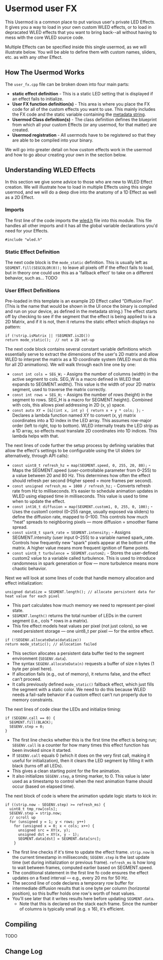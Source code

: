 # Usermod user FX

This Usermod is a common place to put various user's private LED Effects.  It gives you a way to load in your own custom WLED effects, or to load in depracated WLED effects that you want to bring back--all without having to mess with the core WLED source code.

Multiple Effects can be specified inside this single usermod, as we will illustrate below.  You will be able to define them with custom names, sliders, etc. as with any other Effect.



## How The Usermod Works

The `user_fx.cpp` file can be broken down into four main parts:
* **static effect definition** - This is a static LED setting that is displayed if an effect fails to initialize.
* **User FX function definition(s)** - This area is where you place the FX code for all of the custom effects you want to use.  This mainly includes the FX code and the static variable containing the [metadata string](https://kno.wled.ge/interfaces/json-api/#effect-metadata). 
* **Usermod Class definition(s)** - The class definition defines the blueprint from which all your custom Effects (or any usermod, for that matter) are created.
* **Usermod registration** - All usermods have to be registered so that they are able to be compiled into your binary.

We will go into greater detail on how custom effects work in the usermod and how to go abour creating your own in the section below.


## Understanding WLED Effects

In this section we give some advice to those who are new to WLED Effect creation.  We will illustrate how to load in multiple Effects using this single usermod, and we will do a deep dive into the anatomy of a 1D Effect as well as a 2D Effect.

### Imports
The first line of the code imports the [wled.h](https://github.com/wled/WLED/blob/main/wled00/wled.h) file into this module.  This file handles all other imports and it has all the global variable declarations you'd need for your Effects.

```
#include "wled.h"
```

### Static Effect Definition
The next code block is the `mode_static` definition.  This is usually left as `SEGMENT.fill(SEGCOLOR(0));` to leave all pixels off if the effect fails to load, but in theory one could use this as a 'fallback effect' to take on a different behavior, such as...
TODO

### User Effect Definitions
Pre-loaded in this template is an example 2D Effect called "Diffusion Fire".  (This is the name that would be shown in the UI once the binary is compiled and run on your device, as defined in the metadata string.)
The effect starts off by checking to see if the segment that the effect is being applied to is a 2D Matrix, and if it is not, then it returns the static effect which displays no pattern:
```
if (!strip.isMatrix || !SEGMENT.is2D()) 
return mode_static();  // not a 2D set-up 
```
The next code block contains several constant variable definitions which essentially serve to extract the dimensions of the user's 2D matrix and allow WLED to interpret the matrix as a 1D coordinate system (WLED must do this for all 2D animations). We will walk through each line one by one:
* `const int cols = SEG_W;` -  Assigns the number of columns (width) in the active segment to cols.  SEG_W is a macro defined in WLED that expands to SEGMENT.width().  This value is the width of your 2D matrix segment, used to traverse the matrix correctly.
* `const int rows = SEG_H;` - Assigns the number of rows (height) in the segment to rows.  SEG_H is a macro for SEGMENT.height(). Combined with cols, this allows pixel addressing in 2D (x, y) space.
* `const auto XY = [&](int x, int y) { return x + y * cols; };` - Declares a lambda function named XY to convert (x, y) matrix coordinates into a 1D index in the LED array.  This assumes row-major order (left to right, top to bottom).  WLED internally treats the LED strip as a 1D array, so effects must translate 2D coordinates into 1D indices. This lambda helps with that.

The next lines of code further the setup process by defining variables that allow the effect's settings to be configurable using the UI sliders (or alternatively, through API calls):

* `const uint8_t refresh_hz = map(SEGMENT.speed, 0, 255, 20, 80);` - Maps the SEGMENT.speed (user-controllable parameter from 0–255) to a value between 20 and 80 Hz.  This determines how often the effect should refresh per second (Higher speed = more frames per second).
* `const unsigned refresh_ms = 1000 / refresh_hz;` - Converts refresh rate from Hz to milliseconds. It’s easier to schedule animation updates in WLED using elapsed time in milliseconds. This value is used to time when to update the effect.
* `const int16_t diffusion = map(SEGMENT.custom1, 0, 255, 0, 100);` - Uses the custom1 control (0–255 range, usually exposed via sliders) to define the diffusion rate, mapped to 0–100.  This controls how much "heat" spreads to neighboring pixels — more diffusion = smoother flame spread.
* `const uint8_t spark_rate = SEGMENT.intensity;` - Assigns SEGMENT.intensity (user input 0–255) to a variable named spark_rate.  Controls how frequently new "spark" pixels appear at the bottom of the matrix. A higher value means more frequent ignition of flame points.
* `const uint8_t turbulence = SEGMENT.custom2;` - Stores the user-defined custom2 value to a variable called turbulence.  This is used to introduce randomness in spark generation or flow — more turbulence means more chaotic behavior.

Next we will look at some lines of code that handle memory allocation and effect initialization:

```unsigned dataSize = SEGMENT.length(); // allocate persistent data for heat value for each pixel```
* This part calculates how much memory we need to represent per-pixel state.
* `SEGMENT.length()` returns the total number of LEDs in the current segment (i.e., cols * rows in a matrix).
* This fire effect models heat values per pixel (not just colors), so we need persistent storage — one uint8_t per pixel — for the entire effect.

```
if (!SEGENV.allocateData(dataSize))
return mode_static(); // allocation failed
```
* This section allocates a persistent data buffer tied to the segment environment (`SEGENV.data`).
* The syntax `SEGENV.allocateData(n)` requests a buffer of size n bytes (1 byte per pixel here).
* If allocation fails (e.g., out of memory), it returns false, and the effect can’t proceed.
* It calls previously defined `mode_static()` fallback effect, which just fills the segment with a static color.  We need to do this because WLED needs a fail-safe behavior if a custom effect can't run properly due to memory constraints.


The next lines of code clear the LEDs and initialize timing:
```
if (SEGENV.call == 0) {
  SEGMENT.fill(BLACK);
  SEGENV.step = 0;
}
```
* The first line checks whether this is the first time the effect is being run; `SEGENV.call` is a counter for how many times this effect function has been invoked since it started.
* If `SEGENV.call` equals 0 (which it does on the very first call, making it useful for initialization), then it clears the LED segment by filling it with black (turns off all LEDs).
* This gives a clean starting point for the fire animation.
* It also initializes `SEGENV.step`, a timing marker, to 0.  This value is later used as a timestamp to control when the next animation frame should occur (based on elapsed time).

The next block of code is where the animation update logic starts to kick in:
```
if ((strip.now - SEGENV.step) >= refresh_ms) {
  uint8_t tmp_row[cols];
  SEGENV.step = strip.now;
  // scroll up
  for (unsigned y = 1; y < rows; y++)
    for (unsigned x = 0; x < cols; x++) {
      unsigned src = XY(x, y);
      unsigned dst = XY(x, y - 1);
      SEGMENT.data[dst] = SEGMENT.data[src];
    }
```
* The first line checks if it's time to update the effect frame.  `strip.now` is the current timestamp in milliseconds; `SEGENV.step` is the last update time (set during initialization or previous frame).  `refresh_ms` is how long to wait between frames, computed earlier based on SEGMENT.speed.
* The conditional statement in the first line fo code ensures the effect updates on a fixed interval — e.g., every 20 ms for 50 Hz.
* The second line of code declares a temporary row buffer for intermediate diffusion results that is one byte per column (horizontal position), so this buffer holds one row's worth of heat values.
* You'll see later that it writes results here before updating `SEGMENT.data`.
  * Note that this is declared on the stack each frame. Since the number of columns is typically small (e.g. ≤ 16), it's efficient.






## Compiling
TODO


## Change Log


